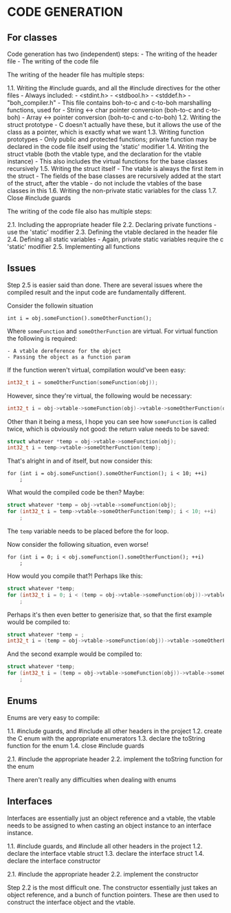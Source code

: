 ﻿CODE GENERATION
===============

For classes
-----------

Code generation has two (independent) steps:
	- The writing of the header file
	- The writing of the code file

The writing of the header file has multiple steps:

1.1. Writing the #include guards, and all the #include directives for the other files
	- Always included:
		- <stdint.h>
		- <stdbool.h>
		- <stddef.h>
		- "boh_compiler.h"
			- This file contains boh-to-c and c-to-boh marshalling functions, used for
				- String <-> char pointer conversion (boh-to-c and c-to-boh)
				- Array <-> pointer conversion (boh-to-c and c-to-boh)
1.2. Writing the struct prototype
	- C doesn't actually have these, but it allows the use of the class as a pointer, which is exactly what we want
1.3. Writing function prototypes 
	- Only public and protected functions; private function may be declared in the code file itself using the 'static' modifier
1.4. Writing the struct vtable (both the vtable type, and the declaration for the vtable instance)
	- This also includes the virtual functions for the base classes recursively
1.5. Writing the struct itself
	- The vtable is always the first item in the struct
	- The fields of the base classes are recursively added at the start of the struct, after the vtable
		- do not include the vtables of the base classes in this
1.6. Writing the non-private static variables for the class
1.7. Close #include guards

The writing of the code file also has multiple steps:

2.1. Including the appropriate header file
2.2. Declaring private functions
	- use the 'static' modifier
2.3. Defining the vtable declared in the header file
2.4. Defining all static variables
	- Again, private static variables require the c 'static' modifier 
2.5. Implementing all functions


Issues
------

Step 2.5 is easier said than done. There are several issues where the compiled result and the input code are fundamentally different.

Consider the followin situation

```Boh
int i = obj.someFunction().someOtherFunction();
```

Where `someFunction` and `someOtherFunction` are virtual. For virtual function the following is required:

	- A vtable dereference for the object
	- Passing the object as a function param

If the function weren't virtual, compilation would've been easy:

```C
int32_t i = someOtherFunction(someFunction(obj));
```

However, since they're virtual, the following would be necessary:

```C
int32_t i = obj->vtable->someFunction(obj)->vtable->someOtherFunction(obj->vtable->someFunction(obj)));
```

Other than it being a mess, I hope you can see how `someFunction` is called twice, which is obviously not good: the return value needs to be saved:

```C
struct whatever *temp = obj->vtable->someFunction(obj);
int32_t i = temp->vtable->someOtherFunction(temp);
```

That's alright in and of itself, but now consider this:

```Boh
for (int i = obj.someFunction().someOtherFunction(); i < 10; ++i)
	;
```

What would the compiled code be then? Maybe:

```C
struct whatever *temp = obj->vtable->someFunction(obj);
for (int32_t i = temp->vtable->someOtherFunction(temp); i < 10; ++i)
	;
```

The `temp` variable needs to be placed before the for loop.

Now consider the following situation, even worse!

```Boh
for (int i = 0; i < obj.someFunction().someOtherFunction(); ++i)
	;
```

How would you compile that?!
Perhaps like this:

```C
struct whatever *temp;
for (int32_t i = 0; i < (temp = obj->vtable->someFunction(obj))->vtable->someOtherFunction(temp); ++i)
	;
```

Perhaps it's then even better to generisize that, so that the first example would be compiled to:

```C
struct whatever *temp = ;
int32_t i = (temp = obj->vtable->someFunction(obj))->vtable->someOtherFunction(temp);
```

And the second example would be compiled to:

```C
struct whatever *temp;
for (int32_t i = (temp = obj->vtable->someFunction(obj))->vtable->someOtherFunction(temp); i < 10; ++i)
	;
```

Enums
-----

Enums are very easy to compile:

1.1. #include guards, and #include all other headers in the project
1.2. create the C enum with the appropriate enumerators
1.3. declare the toString function for the enum
1.4. close #include guards

2.1. #include the appropriate header
2.2. implement the toString function for the enum

There aren't really any difficulties when dealing with enums

Interfaces
----------

Interfaces are essentially just an object reference and a vtable, the vtable needs to be assigned to when casting an object instance to an interface instance.

1.1. #include guards, and #include all other headers in the project
1.2. declare the interface vtable struct
1.3. declare the interface struct
1.4. declare the interface constructor

2.1. #include the appropriate header
2.2. implement the constructor

Step 2.2 is the most difficult one. The constructor essentially just takes an object reference, and a bunch of function pointers. These are then used to construct the interface object and the vtable.

